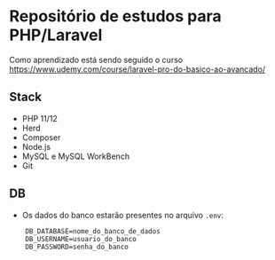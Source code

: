 # Repositório de estudos para PHP/Laravel

Como aprendizado está sendo seguido o curso https://www.udemy.com/course/laravel-pro-do-basico-ao-avancado/

## Stack

  - PHP 11/12
  - Herd
  - Composer
  - Node.js
  - MySQL e MySQL WorkBench
  - Git

## DB

- Os dados do banco estarão presentes no arquivo `.env`:
```
    DB_DATABASE=nome_do_banco_de_dados
    DB_USERNAME=usuario_do_banco
    DB_PASSWORD=senha_do_banco
```
